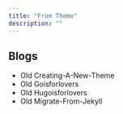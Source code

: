 ```yaml
---
title: "From Theme"
description: ""
---
```


## Blogs
- Old Creating-A-New-Theme
- Old Goisforlovers
- Old Hugoisforlovers
- Old Migrate-From-Jekyll